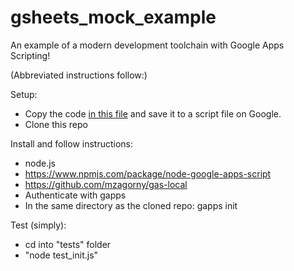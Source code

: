 # gsheets_mock_example

An example of a modern development toolchain with Google Apps Scripting!

(Abbreviated instructions follow:)

Setup:
* Copy the code [in this file](https://raw.githubusercontent.com/brainysmurf/gsheets_mock_example/master/Code.js) and save it to a script file on Google.
* Clone this repo

Install and follow instructions:
* node.js
* https://www.npmjs.com/package/node-google-apps-script
* https://github.com/mzagorny/gas-local
* Authenticate with gapps
* In the same directory as the cloned repo: gapps init <your script project id>

Test (simply):
* cd into "tests" folder
* "node test_init.js"

